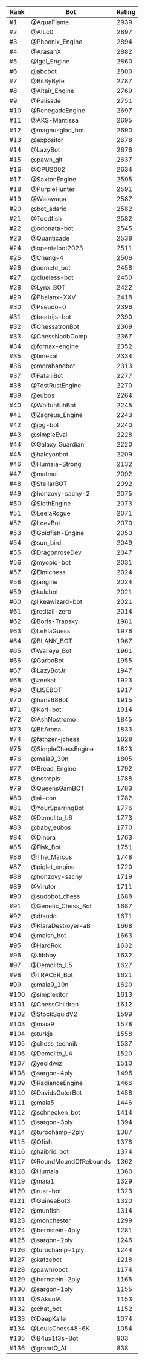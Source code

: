 Rank|Bot|Rating
---|---|---
#1|@AquaFlame|2939
#2|@AILc0|2897
#3|@Phoenix_Engine|2894
#4|@ArasanX|2882
#5|@Igel_Engine|2860
#6|@abcbot|2800
#7|@BitByByte|2787
#8|@Altair_Engine|2769
#9|@Palisade|2751
#10|@RenegadeEngine|2697
#11|@AKS-Mantissa|2695
#12|@magnusglad_bot|2690
#13|@expositor|2678
#14|@LazyBot|2676
#15|@pawn_git|2637
#16|@CPU2002|2634
#17|@SaxtonEngine|2595
#18|@PurpleHunter|2591
#19|@Weiawaga|2587
#20|@bot_adario|2582
#21|@Toodfish|2582
#22|@odonata-bot|2545
#23|@Quanticade|2538
#24|@opentalbot2023|2511
#25|@Cheng-4|2506
#26|@admete_bot|2458
#27|@clueless-bot|2450
#28|@Lynx_BOT|2422
#29|@Phalanx-XXV|2418
#30|@Pseudo-0|2396
#31|@beatrijs-bot|2390
#32|@ChessatronBot|2369
#33|@ChessNoobComp|2367
#34|@fornax-engine|2352
#35|@timecat|2334
#36|@morabandbot|2313
#37|@FataliiBot|2277
#38|@TestRustEngine|2270
#39|@eubos|2264
#40|@WolfuhfuhBot|2245
#41|@Zagreus_Engine|2243
#42|@jpg-bot|2240
#43|@simpleEval|2228
#44|@Galaxy_Guardian|2220
#45|@halcyonbot|2209
#46|@Humaia-Strong|2132
#47|@matmoi|2092
#48|@StellarBOT|2092
#49|@honzovy-sachy-2|2075
#50|@SlothEngine|2073
#51|@LeelaRogue|2071
#52|@LoevBot|2070
#53|@Goldfish-Engine|2050
#54|@sun_bird|2049
#55|@DragonroseDev|2047
#56|@myopic-bot|2031
#57|@Elmichess|2024
#58|@jangine|2024
#59|@kulubot|2021
#60|@likeawizard-bot|2021
#61|@redtail-zero|2014
#62|@Boris-Trapsky|1981
#63|@LeElaGuess|1976
#64|@BLANK_BOT|1967
#65|@Walleye_Bot|1961
#66|@GarboBot|1955
#67|@LazyBotJr|1947
#68|@zeekat|1923
#69|@LISEBOT|1917
#70|@hans68Bot|1915
#71|@Karl-bot|1914
#72|@AshNostromo|1845
#73|@BitArena|1833
#74|@fathzer-jchess|1828
#75|@SimpleChessEngine|1823
#76|@maia9_30n|1805
#77|@Bread_Engine|1792
#78|@notropis|1788
#79|@QueensGamBOT|1783
#80|@ai-con|1782
#81|@YourSparringBot|1776
#82|@Demolito_L6|1773
#83|@baby_eubos|1770
#84|@Dinora|1763
#85|@Fisk_Bot|1751
#86|@The_Marcus|1748
#87|@piglet_engine|1720
#88|@honzovy-sachy|1719
#89|@Virutor|1711
#90|@sudobot_chess|1688
#91|@Genetic_Chess_Bot|1687
#92|@dtsudo|1671
#93|@KlaraDestroyer-aB|1668
#94|@melsh_bot|1663
#95|@HardRok|1632
#96|@Jibbby|1632
#97|@Demolito_L5|1627
#98|@TRACER_Bot|1621
#99|@maia9_10n|1620
#100|@simplexitor|1613
#101|@ChessChildren|1612
#102|@StockSquidV2|1599
#103|@maia9|1578
#104|@turkjs|1558
#105|@chess_technik|1537
#106|@Demolito_L4|1520
#107|@yeoldwiz|1510
#108|@sargon-4ply|1496
#109|@RadianceEngine|1466
#110|@DavidsGuterBot|1458
#111|@maia5|1446
#112|@schnecken_bot|1414
#113|@sargon-3ply|1394
#114|@turochamp-2ply|1387
#115|@Ofish|1378
#116|@haibrid_bot|1374
#117|@RoundMoundOfRebounds|1362
#118|@Humaia|1360
#119|@maia1|1329
#120|@rust-bot|1323
#121|@GuineaBot3|1320
#122|@munfish|1314
#123|@monchester|1299
#124|@bernstein-4ply|1281
#125|@sargon-2ply|1246
#126|@turochamp-1ply|1244
#127|@katzebot|1218
#128|@pawnrobot|1174
#129|@bernstein-2ply|1165
#130|@sargon-1ply|1155
#131|@SAkunIA|1153
#132|@chat_bot|1152
#133|@DeepKalle|1074
#134|@LouisChess48-6K|1054
#135|@B4ux1t3s-Bot|903
#136|@grandQ_AI|838

